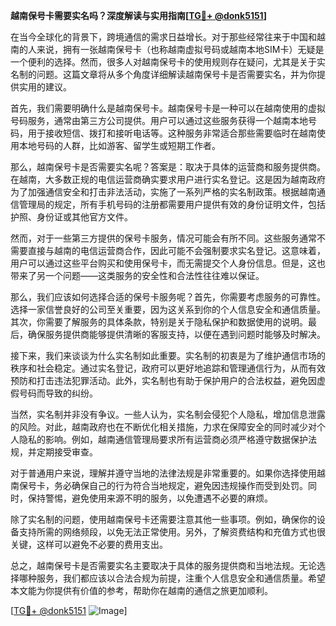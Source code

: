 **越南保号卡需要实名吗？深度解读与实用指南[[TG💪+ @donk5151](https://t.me/s/donk5151)]**

在当今全球化的背景下，跨境通信的需求日益增长。对于那些经常往来于中国和越南的人来说，拥有一张越南保号卡（也称越南虚拟号码或越南本地SIM卡）无疑是一个便利的选择。然而，很多人对越南保号卡的使用规则存在疑问，尤其是关于实名制的问题。这篇文章将从多个角度详细解读越南保号卡是否需要实名，并为你提供实用的建议。

首先，我们需要明确什么是越南保号卡。越南保号卡是一种可以在越南使用的虚拟号码服务，通常由第三方公司提供。用户可以通过这些服务获得一个越南本地号码，用于接收短信、拨打和接听电话等。这种服务非常适合那些需要临时在越南使用本地号码的人群，比如游客、留学生或短期工作者。

那么，越南保号卡是否需要实名呢？答案是：取决于具体的运营商和服务提供商。在越南，大多数正规的电信运营商确实要求用户进行实名登记。这是因为越南政府为了加强通信安全和打击非法活动，实施了一系列严格的实名制政策。根据越南通信管理局的规定，所有手机号码的注册都需要用户提供有效的身份证明文件，包括护照、身份证或其他官方文件。

然而，对于一些第三方提供的保号卡服务，情况可能会有所不同。这些服务通常不需要直接与越南的电信运营商合作，因此可能不会强制要求实名登记。这意味着，用户可以通过这些平台购买和使用保号卡，而无需提交个人身份信息。但是，这也带来了另一个问题——这类服务的安全性和合法性往往难以保证。

那么，我们应该如何选择合适的保号卡服务呢？首先，你需要考虑服务的可靠性。选择一家信誉良好的公司至关重要，因为这关系到你的个人信息安全和通信质量。其次，你需要了解服务的具体条款，特别是关于隐私保护和数据使用的说明。最后，确保服务提供商能够提供清晰的客服支持，以便在遇到问题时能够及时解决。

接下来，我们来谈谈为什么实名制如此重要。实名制的初衷是为了维护通信市场的秩序和社会稳定。通过实名登记，政府可以更好地追踪和管理通信行为，从而有效预防和打击违法犯罪活动。此外，实名制也有助于保护用户的合法权益，避免因虚假号码而导致的纠纷。

当然，实名制并非没有争议。一些人认为，实名制会侵犯个人隐私，增加信息泄露的风险。对此，越南政府也在不断优化相关措施，力求在保障安全的同时减少对个人隐私的影响。例如，越南通信管理局要求所有运营商必须严格遵守数据保护法规，并定期接受审查。

对于普通用户来说，理解并遵守当地的法律法规是非常重要的。如果你选择使用越南保号卡，务必确保自己的行为符合当地规定，避免因违规操作而受到处罚。同时，保持警惕，避免使用来源不明的服务，以免遭遇不必要的麻烦。

除了实名制的问题，使用越南保号卡还需要注意其他一些事项。例如，确保你的设备支持所需的网络频段，以免无法正常使用。另外，了解资费结构和充值方式也很关键，这样可以避免不必要的费用支出。

总之，越南保号卡是否需要实名主要取决于具体的服务提供商和当地法规。无论选择哪种服务，我们都应该以合法合规为前提，注重个人信息安全和通信质量。希望本文能为你提供有价值的参考，帮助你在越南的通信之旅更加顺利。

[[TG💪+ @donk5151](https://t.me/s/donk5151) ![Image](https://i.postimg.cc/rwNCRYN7/Snipaste-2025-04-30-17-27-05.png)]